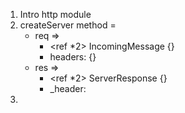 1. Intro http module
2. createServer method =
    - req =>   
        - <ref *2> IncomingMessage {}
        - headers: {}
    - res =>   
        - <ref *2> ServerResponse {}
        - _header:
3. 